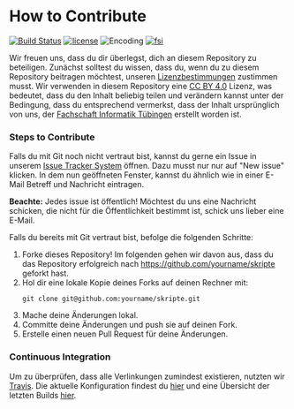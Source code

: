 # How to Contribute

[![Build Status](https://travis-ci.org/fsi-tue/skripte.svg?branch=master)](https://travis-ci.org/fsi-tue/skripte)
[![license](https://img.shields.io/github/license/fsi-tue/skripte.svg)](https://github.com/fsi-tue/skripte/blob/master/LICENSE.txt)
![Encoding](https://img.shields.io/badge/Encoding-UTF--8-blue.svg)
[![fsi](https://img.shields.io/badge/Von%20der%20Fachschaft%20genehmigt-ja-blue.svg)](https://www.fsi.uni-tuebingen.de/)

Wir freuen uns, dass du dir überlegst, dich an diesem Repository zu beteiligen.
Zunächst solltest du wissen, dass du, wenn du zu diesem Repository beitragen
möchtest, unseren
[Lizenzbestimmungen](https://github.com/fsi-tue/skripte/blob/master/LICENSE)
zustimmen musst. Wir verwenden in diesem Repository eine
[CC BY 4.0](https://creativecommons.org/licenses/by/4.0/) Lizenz, was bedeutet,
dass du den Inhalt beliebig teilen und verändern kannst unter der Bedingung,
dass du entsprechend vermerkst, dass der Inhalt ursprünglich von uns, der
[Fachschaft Informatik Tübingen](https://www.fsi.uni-tuebingen.de/) erstellt
worden ist.


### Steps to Contribute

Falls du mit Git noch nicht vertraut bist, kannst du gerne ein Issue in unserem
[Issue Tracker System](https://github.com/fsi-tue/skripte/issues) öffnen. Dazu
musst nur nur auf "New issue" klicken. In dem nun geöffneten Fenster, kannst du
ähnlich wie in einer E-Mail Betreff und Nachricht eintragen.

**Beachte:** Jedes issue ist öffentlich! Möchtest du uns eine Nachricht
schicken, die nicht für die Öffentlichkeit bestimmt ist, schick uns lieber
eine E-Mail.


Falls du bereits mit Git vertraut bist, befolge die folgenden Schritte:

1. Forke dieses Repository! Im folgenden gehen wir davon aus, dass du das
   Repository erfolgreich nach https://github.com/yourname/skripte geforkt hast.
2. Hol dir eine lokale Kopie deines Forks auf deinen Rechner mit:
   ```
   git clone git@github.com:yourname/skripte.git
   ```
3. Mache deine Änderungen lokal.
4. Committe deine Änderungen und push sie auf deinen Fork.
5. Erstelle einen neuen Pull Request für deine Änderungen.


### Continuous Integration

Um zu überprüfen, dass alle Verlinkungen zumindest existieren, nutzten wir
[Travis](https://travis-ci.org/). Die aktuelle Konfiguration findest du
[hier](https://github.com/fsi-tue/skripte/blob/master/.travis.yml) und eine
Übersicht der letzten Builds [hier](https://travis-ci.org/fsi-tue/skripte/).
